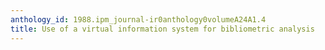 ```yaml
---
anthology_id: 1988.ipm_journal-ir0anthology0volumeA24A1.4
title: Use of a virtual information system for bibliometric analysis
---
```


